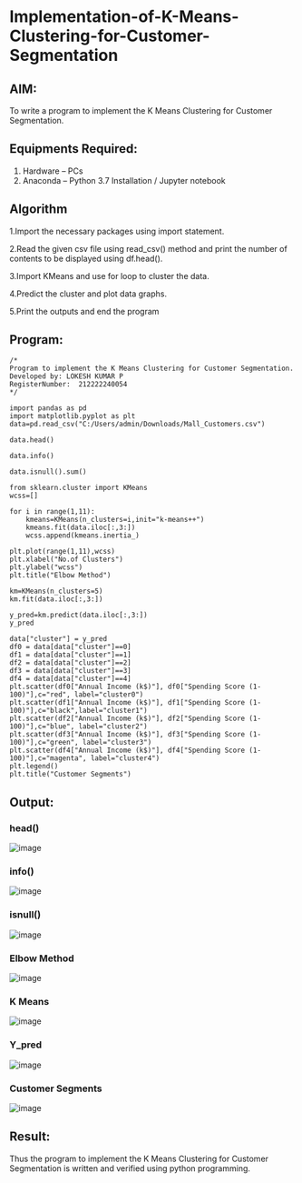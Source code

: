 # Implementation-of-K-Means-Clustering-for-Customer-Segmentation

## AIM:
To write a program to implement the K Means Clustering for Customer Segmentation.

## Equipments Required:
1. Hardware – PCs
2. Anaconda – Python 3.7 Installation / Jupyter notebook

## Algorithm
1.Import the necessary packages using import statement.

2.Read the given csv file using read_csv() method and print the number of contents to be displayed using df.head().

3.Import KMeans and use for loop to cluster the data.

4.Predict the cluster and plot data graphs.

5.Print the outputs and end the program

## Program:
```
/*
Program to implement the K Means Clustering for Customer Segmentation.
Developed by: LOKESH KUMAR P
RegisterNumber:  212222240054
*/
```
```
import pandas as pd
import matplotlib.pyplot as plt
data=pd.read_csv("C:/Users/admin/Downloads/Mall_Customers.csv")

data.head()

data.info()

data.isnull().sum()

from sklearn.cluster import KMeans
wcss=[]

for i in range(1,11):
    kmeans=KMeans(n_clusters=i,init="k-means++")
    kmeans.fit(data.iloc[:,3:])
    wcss.append(kmeans.inertia_)

plt.plot(range(1,11),wcss)
plt.xlabel("No.of Clusters")
plt.ylabel("wcss")
plt.title("Elbow Method")

km=KMeans(n_clusters=5)
km.fit(data.iloc[:,3:])

y_pred=km.predict(data.iloc[:,3:])
y_pred

data["cluster"] = y_pred
df0 = data[data["cluster"]==0]
df1 = data[data["cluster"]==1]
df2 = data[data["cluster"]==2]
df3 = data[data["cluster"]==3]
df4 = data[data["cluster"]==4]
plt.scatter(df0["Annual Income (k$)"], df0["Spending Score (1-100)"],c="red", label="cluster0")
plt.scatter(df1["Annual Income (k$)"], df1["Spending Score (1-100)"],c="black",label="cluster1")
plt.scatter(df2["Annual Income (k$)"], df2["Spending Score (1-100)"],c="blue", label="cluster2")
plt.scatter(df3["Annual Income (k$)"], df3["Spending Score (1-100)"],c="green", label="cluster3")
plt.scatter(df4["Annual Income (k$)"], df4["Spending Score (1-100)"],c="magenta", label="cluster4") 
plt.legend()
plt.title("Customer Segments")
```

## Output:
### head()
![image](https://github.com/SanjayBalaji0/Implementation-of-K-Means-Clustering-for-Customer-Segmentation/assets/145533553/784fd469-267f-41c9-a574-bccfe43355f3)
### info()
![image](https://github.com/SanjayBalaji0/Implementation-of-K-Means-Clustering-for-Customer-Segmentation/assets/145533553/01ac2987-8019-4519-bb38-6752ee3aaf4e)
### isnull() 
![image](https://github.com/SanjayBalaji0/Implementation-of-K-Means-Clustering-for-Customer-Segmentation/assets/145533553/c2a860a9-d3d4-40c5-aeed-325843dfd0ee)
### Elbow Method
![image](https://github.com/SanjayBalaji0/Implementation-of-K-Means-Clustering-for-Customer-Segmentation/assets/145533553/19ae713d-c1fd-4da3-8cfa-87188451296b)
### K Means
![image](https://github.com/SanjayBalaji0/Implementation-of-K-Means-Clustering-for-Customer-Segmentation/assets/145533553/75d2d11f-0947-403b-8399-484cabf65ec4)
### Y_pred
![image](https://github.com/SanjayBalaji0/Implementation-of-K-Means-Clustering-for-Customer-Segmentation/assets/145533553/65967f55-b222-4902-b6d3-ca54fda6b231)
### Customer Segments
![image](https://github.com/SanjayBalaji0/Implementation-of-K-Means-Clustering-for-Customer-Segmentation/assets/145533553/d553703e-64bb-4cdb-ad53-4966c0c30fb6)



## Result:
Thus the program to implement the K Means Clustering for Customer Segmentation is written and verified using python programming.
